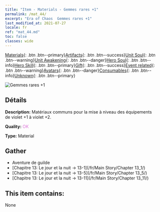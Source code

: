 ```yaml
---
title: "Item - Materials - Gemmes rares +1"
permalink: /mat_44/
excerpt: "Era of Chaos  Gemmes rares +1"
last_modified_at: 2021-07-27
locale: fr
ref: "mat_44.md"
toc: false
classes: wide
---
```

 [Materials](/ItemsFR/){: .btn .btn--primary}[Artifacts](/ItemsFR/Artifacts/){: .btn .btn--success}[Unit Soul](/ItemsFR/UnitSoul/){: .btn .btn--warning}[Unit Awakening](/ItemsFR/UnitAwakening/){: .btn .btn--danger}[Hero Soul](/ItemsFR/HeroSoul/){: .btn .btn--info}[Hero Skill](/ItemsFR/HeroSkill/){: .btn .btn--primary}[Gift](/ItemsFR/Gift/){: .btn .btn--success}[Event related](/ItemsFR/Events/){: .btn .btn--warning}[Avatars](/ItemsFR/Avatars/){: .btn .btn--danger}[Consumables](/ItemsFR/Consumables/){: .btn .btn--info}[Unknown](/ItemsFR/Unknown/){: .btn .btn--primary}

 ![Gemmes rares +1](/images/t/i_cailiao_baoshi2.png)

## Détails
 **Description:** Matériaux communs pour la mise à niveau des équipements de violet +1 à violet +2.

 **Quality:** <span style="color: #DA70D6">OK</span>

 **Type:** Material

## Gather

*    Aventure de guilde 
*    [Chapitre 13: Le jour et la nuit -> 13-1](/fr/Main Story/Chapter 13_1/) 
*    [Chapitre 13: Le jour et la nuit -> 13-5](/fr/Main Story/Chapter 13_5/) 
*    [Chapitre 13: Le jour et la nuit -> 13-11](/fr/Main Story/Chapter 13_11/) 

## This item contains:

  None

